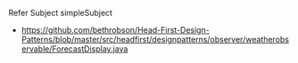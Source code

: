 Refer Subject simpleSubject
- https://github.com/bethrobson/Head-First-Design-Patterns/blob/master/src/headfirst/designpatterns/observer/weatherobservable/ForecastDisplay.java